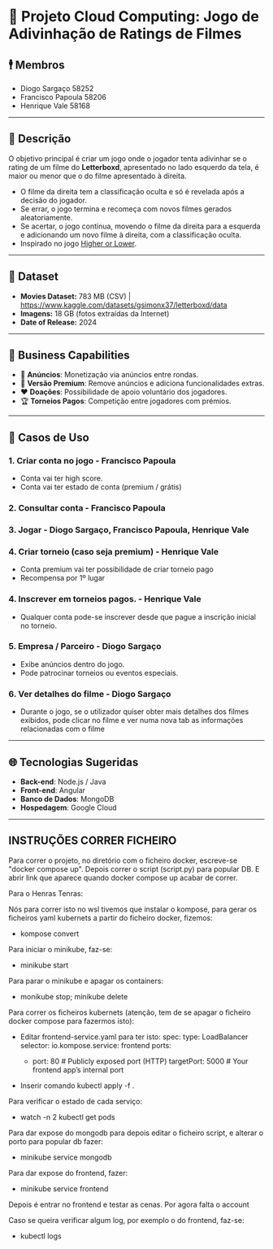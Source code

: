 # 🚀 Projeto Cloud Computing: Jogo de Adivinhação de Ratings de Filmes  

## 🕴️ Membros 
- Diogo Sargaço 58252
- Francisco Papoula 58206
- Henrique Vale 58168

---


## 🎯 Descrição  
O objetivo principal é criar um jogo onde o jogador tenta adivinhar se o rating de um filme do **Letterboxd**, apresentado no lado esquerdo da tela, é maior ou menor que o do filme apresentado à direita.  

- O filme da direita tem a classificação oculta e só é revelada após a decisão do jogador.  
- Se errar, o jogo termina e recomeça com novos filmes gerados aleatoriamente.  
- Se acertar, o jogo continua, movendo o filme da direita para a esquerda e adicionando um novo filme à direita, com a classificação oculta.  
- Inspirado no jogo [Higher or Lower](http://www.higherlowergame.com).  

---

## 📂 Dataset
- **Movies Dataset:** 783 MB (CSV)  | https://www.kaggle.com/datasets/gsimonx37/letterboxd/data
- **Imagens:** 18 GB (fotos extraídas da Internet)  
- **Date of Release:** 2024

---

## 💼 Business Capabilities  
- 📢 **Anúncios**: Monetização via anúncios entre rondas.  
- 💎 **Versão Premium**: Remove anúncios e adiciona funcionalidades extras.
- ❤️ **Doações**: Possibilidade de apoio voluntário dos jogadores.  
- 🏆 **Torneios Pagos**: Competição entre jogadores com prémios.  

---

## 📌 Casos de Uso

### 1. Criar conta no jogo - Francisco Papoula
- Conta vai ter high score.
- Conta vai ter estado de conta (premium / grátis)

### 2. Consultar conta - Francisco Papoula

### 3. Jogar -  Diogo Sargaço, Francisco Papoula, Henrique Vale

### 4. Criar torneio (caso seja premium) - Henrique Vale
- Conta premium vai ter possibilidade de criar torneio pago
- Recompensa por 1º lugar

### 4. Inscrever em torneios pagos. - Henrique Vale
- Qualquer conta pode-se inscrever desde que pague a inscrição inicial no torneio.

### 5. Empresa / Parceiro - Diogo Sargaço
- Exibe anúncios dentro do jogo.
- Pode patrocinar torneios ou eventos especiais.

### 6. Ver detalhes do filme - Diogo Sargaço
- Durante o jogo, se o utilizador quiser obter mais detalhes dos filmes exibidos, pode clicar no filme e ver numa nova tab as informações relacionadas com o filme

---

## 🌐 Tecnologias Sugeridas  
- **Back-end**: Node.js / Java
- **Front-end**: Angular
- **Banco de Dados**: MongoDB
- **Hospedagem**: Google Cloud


--------------------------
INSTRUÇÕES CORRER FICHEIRO 
--------------------------

Para correr o projeto, no diretório com o ficheiro docker, escreve-se "docker compose up". Depois correr o script (script.py) para popular DB. E abrir link que aparece quando docker compose up acabar de correr.


Para o Henras Tenras:

Nós para correr isto no wsl tivemos que instalar o kompose, para gerar os ficheiros yaml kubernets a partir do ficheiro docker, fizemos: 

- kompose convert

Para iniciar o minikube, faz-se:

- minikube start

Para parar o minikube e apagar os containers:

- monikube stop; minikube delete

Para correr os ficheiros kubernets (atenção, tem de se apagar o ficheiro docker compose para fazermos isto):

- Editar frontend-service.yaml para ter isto: 
spec:
  type: LoadBalancer
  selector:
    io.kompose.service: frontend
  ports:
    - port: 80            # Publicly exposed port (HTTP)
      targetPort: 5000    # Your frontend app’s internal port

- Inserir comando kubectl apply -f .

Para verificar o estado de cada serviço:

- watch -n 2 kubectl get pods

Para dar expose do mongodb para depois editar o ficheiro script, e alterar o porto para popular db fazer:

- minikube service mongodb

Para dar expose do frontend, fazer:

- minikube service frontend

Depois é entrar no frontend e testar as cenas. Por agora falta o account

Caso se queira verificar algum log, por exemplo o do frontend, faz-se:

- kubectl logs <nome do pod>

